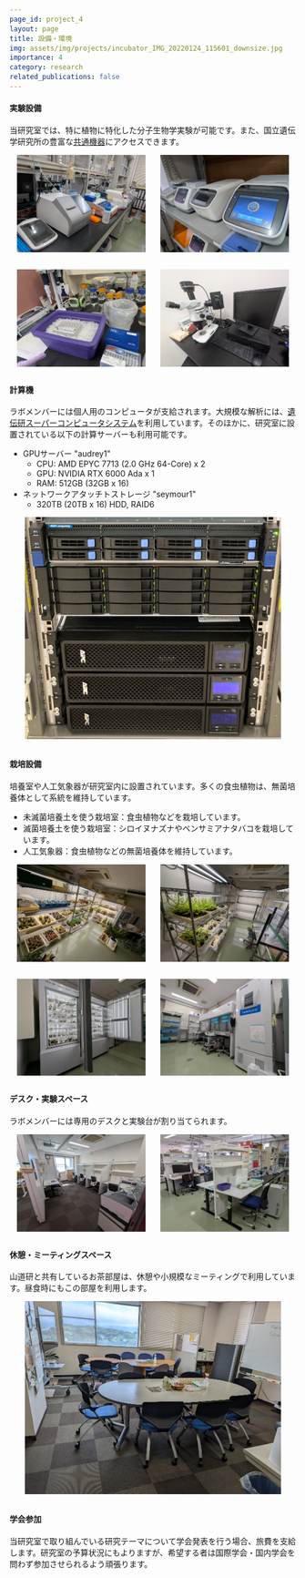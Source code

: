 ```yaml
---
page_id: project_4
layout: page
title: 設備・環境
img: assets/img/projects/incubator_IMG_20220124_115601_downsize.jpg
importance: 4
category: research
related_publications: false
---
```


#### 実験設備

当研究室では、特に植物に特化した分子生物学実験が可能です。また、国立遺伝学研究所の豊富な[共通機器](https://www.nig.ac.jp/nig/ja/research-infrastructure-collaboration/common-equipment)にアクセスできます。

<div style="display: flex; justify-content: space-around;">
    <img src="/assets/img/projects/lab_equipment1.jpg" alt="Lab equipment 1" style="width: 45%; max-width: 450px;"/>
    <img src="/assets/img/projects/lab_equipment2.jpg" alt="Lab equipment 2" style="width: 45%; max-width: 450px;"/>
</div>
<div style="margin-top: 30px;"></div>
<div style="display: flex; justify-content: space-around;">
    <img src="/assets/img/projects/lab_equipment3.jpg" alt="Lab equipment 3" style="width: 45%; max-width: 450px;"/>
    <img src="/assets/img/projects/lab_equipment4.jpg" alt="Lab equipment 4" style="width: 45%; max-width: 450px;"/>
</div>
<div style="margin-top: 30px;"></div>

#### 計算機

ラボメンバーには個人用のコンピュータが支給されます。大規模な解析には、[遺伝研スーパーコンピュータシステム](https://sc.ddbj.nig.ac.jp/)を利用しています。そのほかに、研究室に設置されている以下の計算サーバーも利用可能です。

- GPUサーバー "audrey1"
  - CPU: AMD EPYC 7713 (2.0 GHz 64-Core) x 2
  - GPU: NVIDIA RTX 6000 Ada x 1
  - RAM: 512GB (32GB x 16)
- ネットワークアタッチトストレージ "seymour1"
  - 320TB (20TB x 16) HDD, RAID6

<div align="center">
    <img src="/assets/img/projects/audrey1.jpg" alt="audrey1" width="450"/>
</div>
<div style="margin-top: 30px;"></div>

#### 栽培設備

培養室や人工気象器が研究室内に設置されています。多くの食虫植物は、無菌培養体として系統を維持しています。

- 未滅菌培養土を使う栽培室：食虫植物などを栽培しています。
- 滅菌培養土を使う栽培室：シロイヌナズナやベンサミアナタバコを栽培しています。
- 人工気象器：食虫植物などの無菌培養体を維持しています。

<div style="display: flex; justify-content: space-around;">
    <img src="/assets/img/projects/cultivation_room_cp.jpg" alt="Carnivorous plant cultivation room" style="width: 45%; max-width: 450px;"/>
    <img src="/assets/img/projects/cultivation_room_at.jpg" alt="Arabidopsis cultivation room" style="width: 45%; max-width: 450px;"/>
</div>
<div style="margin-top: 30px;"></div>
<div style="display: flex; justify-content: space-around;">
    <img src="/assets/img/projects/incubator_cp.jpg" alt="Incubators" style="width: 45%; max-width: 450px;"/>
    <img src="/assets/img/projects/clean_bench.jpg" alt="Clean benches" style="width: 45%; max-width: 450px;"/>
</div>
<div style="margin-top: 30px;"></div>

#### デスク・実験スペース

ラボメンバーには専用のデスクと実験台が割り当てられます。

<div style="display: flex; justify-content: space-around;">
    <img src="/assets/img/projects/office.jpeg" alt="Office desk" style="width: 45%; max-width: 450px;"/>
    <img src="/assets/img/projects/bench.jpeg" alt="Lab bench" style="width: 45%; max-width: 450px;"/>
</div>
<div style="margin-top: 30px;"></div>

#### 休憩・ミーティングスペース

山道研と共有しているお茶部屋は、休憩や小規模なミーティングで利用しています。昼食時にもこの部屋を利用します。

<div align="center">
    <img src="/assets/img/projects/tea_room.jpg" alt="Tea room" width="450"/>
</div>
<div style="margin-top: 30px;"></div>


#### 学会参加

当研究室で取り組んでいる研究テーマについて学会発表を行う場合、旅費を支給します。研究室の予算状況にもよりますが、希望する者は国際学会・国内学会を問わず参加させられるよう頑張ります。
